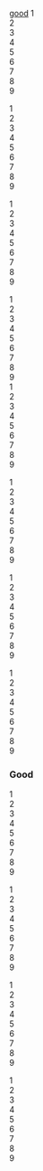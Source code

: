 [good](#good)
1  
2  
3  
4  
5  
6  
7  
8  
9  

1  
2  
3  
4  
5  
6  
7  
8  
9  


1  
2  
3  
4  
5  
6  
7  
8  
9  

1  
2  
3  
4  
5  
6  
7  
8  
9  
1  
2  
3  
4  
5  
6  
7  
8  
9  

1  
2  
3  
4  
5  
6  
7  
8  
9  


1  
2  
3  
4  
5  
6  
7  
8  
9  

1  
2  
3  
4  
5  
6  
7  
8  
9  
### Good

1  
2  
3  
4  
5  
6  
7  
8  
9  

1  
2  
3  
4  
5  
6  
7  
8  
9  


1  
2  
3  
4  
5  
6  
7  
8  
9  

1  
2  
3  
4  
5  
6  
7  
8  
9  
